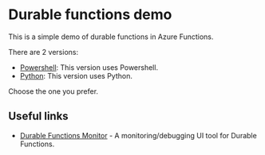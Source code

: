 # Durable functions demo

This is a simple demo of durable functions in Azure Functions.

There are 2 versions:
  - [Powershell](powershell/README.md):  This version uses Powershell.
  - [Python](python/README.md):  This version uses Python.

Choose the one you prefer.


## Useful links

* [Durable Functions Monitor](https://github.com/microsoft/DurableFunctionsMonitor?tab=readme-ov-file) - A monitoring/debugging UI tool for Durable Functions.
